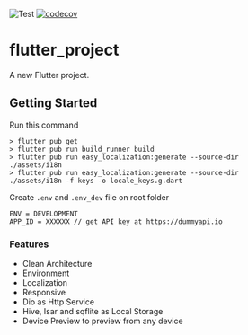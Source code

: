 ![Test](https://github.com/masfranzhuo/flutter_project/workflows/Test/badge.svg)
[![codecov](https://codecov.io/gh/masfranzhuo/flutter_project/branch/main/graph/badge.svg?token=ED78PFGNFG)](https://codecov.io/gh/masfranzhuo/flutter_project)

# flutter_project

A new Flutter project.

## Getting Started

Run this command

```
> flutter pub get
> flutter pub run build_runner build
> flutter pub run easy_localization:generate --source-dir ./assets/i18n
> flutter pub run easy_localization:generate --source-dir ./assets/i18n -f keys -o locale_keys.g.dart
```

Create `.env` and `.env_dev` file on root folder
```
ENV = DEVELOPMENT
APP_ID = XXXXXX // get API key at https://dummyapi.io
```

### Features
- Clean Architecture
- Environment
- Localization
- Responsive
- Dio as Http Service
- Hive, Isar and sqflite as Local Storage
- Device Preview to preview from any device
